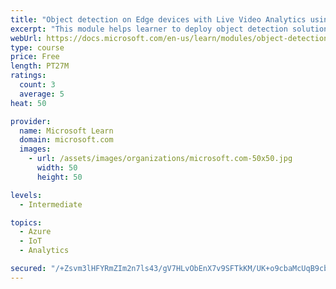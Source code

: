 ```yaml
---
title: "Object detection on Edge devices with Live Video Analytics using YOLO model"
excerpt: "This module helps learner to deploy object detection solution using Live Video Analytics on IoT Edge."
webUrl: https://docs.microsoft.com/en-us/learn/modules/object-detection-iot-edge-live-video-analytics/
type: course
price: Free
length: PT27M
ratings:
  count: 3
  average: 5
heat: 50

provider:
  name: Microsoft Learn
  domain: microsoft.com
  images:
    - url: /assets/images/organizations/microsoft.com-50x50.jpg
      width: 50
      height: 50

levels:
  - Intermediate

topics:
  - Azure
  - IoT
  - Analytics

secured: "/+Zsvm3lHFYRmZIm2n7ls43/gV7HLvObEnX7v9SFTkKM/UK+o9cbaMcUqB9cbZfT05+ZlxlGDA9TwdlZd8xqk84KvPd5BIO4B0SBHlJVkoUkVUDQ+nz61BVhLBwkoX1hkXweTfyDthCc4jE5tkL2qYu+CtfSJ9kLgHDd0eo3xODPLN8GaGwRsuYo/l3yLCWNXiKczgb+DzvDQbXDJ7heYz4cxba1Iy688wSCkOsMq0ngAbA0BgPL6lx7qJwYPlCcbwenrwsXHqMb78DrUw1xAwQeJGrbK6b2JENbBhnM7gb+fz6hns4n84Pb0RBZdEz1o56uydMfna2vnBk0zI2X9GdhIyH+QCLGjWnVtP8Df9lOKeal8eoY5+/gRs3Zw30qM7vXdJTOVyudJy5t+lvZDTop6G0f+L0I46oMPfrXS/8=;CNB6g2eCD7wDdWO9mQrS7A=="
---
```


